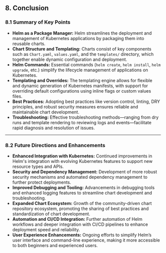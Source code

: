 ## 8. Conclusion

### 8.1 Summary of Key Points
- **Helm as a Package Manager:** Helm streamlines the deployment and management of Kubernetes applications by packaging them into reusable charts.
- **Chart Structure and Templating:** Charts consist of key components such as `Chart.yaml`, `values.yaml`, and the `templates/` directory, which together enable dynamic configuration and deployment.
- **Helm Commands:** Essential commands (`helm create`, `helm install`, `helm upgrade`, etc.) simplify the lifecycle management of applications on Kubernetes.
- **Templating and Overrides:** The templating engine allows for flexible and dynamic generation of Kubernetes manifests, with support for overriding default configurations using inline flags or custom values files.
- **Best Practices:** Adopting best practices like version control, linting, DRY principles, and robust security measures ensures reliable and maintainable chart development.
- **Troubleshooting:** Effective troubleshooting methods—ranging from dry runs and template rendering to reviewing logs and events—facilitate rapid diagnosis and resolution of issues.

---

### 8.2 Future Directions and Enhancements
- **Enhanced Integration with Kubernetes:** Continued improvements in Helm's integration with evolving Kubernetes features to support new resource types and APIs.
- **Security and Dependency Management:** Development of more robust security mechanisms and automated dependency management to further protect deployments.
- **Improved Debugging and Tooling:** Advancements in debugging tools and enhanced logging features to streamline chart development and troubleshooting.
- **Expanded Chart Ecosystem:** Growth of the community-driven chart repository ecosystem, promoting the sharing of best practices and standardization of chart development.
- **Automation and CI/CD Integration:** Further automation of Helm workflows and deeper integration with CI/CD pipelines to enhance deployment speed and reliability.
- **User Experience Enhancements:** Ongoing efforts to simplify Helm’s user interface and command-line experience, making it more accessible to both beginners and experienced users.

